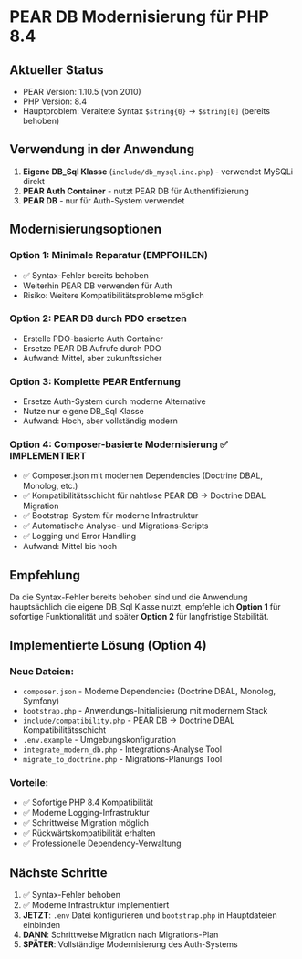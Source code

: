 # PEAR DB Modernisierung für PHP 8.4

## Aktueller Status
- PEAR Version: 1.10.5 (von 2010)
- PHP Version: 8.4
- Hauptproblem: Veraltete Syntax `$string{0}` → `$string[0]` (bereits behoben)

## Verwendung in der Anwendung
1. **Eigene DB_Sql Klasse** (`include/db_mysql.inc.php`) - verwendet MySQLi direkt
2. **PEAR Auth Container** - nutzt PEAR DB für Authentifizierung
3. **PEAR DB** - nur für Auth-System verwendet

## Modernisierungsoptionen

### Option 1: Minimale Reparatur (EMPFOHLEN)
- ✅ Syntax-Fehler bereits behoben
- Weiterhin PEAR DB verwenden für Auth
- Risiko: Weitere Kompatibilitätsprobleme möglich

### Option 2: PEAR DB durch PDO ersetzen
- Erstelle PDO-basierte Auth Container
- Ersetze PEAR DB Aufrufe durch PDO
- Aufwand: Mittel, aber zukunftssicher

### Option 3: Komplette PEAR Entfernung
- Ersetze Auth-System durch moderne Alternative
- Nutze nur eigene DB_Sql Klasse
- Aufwand: Hoch, aber vollständig modern

### Option 4: Composer-basierte Modernisierung ✅ IMPLEMENTIERT
- ✅ Composer.json mit modernen Dependencies (Doctrine DBAL, Monolog, etc.)
- ✅ Kompatibilitätsschicht für nahtlose PEAR DB → Doctrine DBAL Migration
- ✅ Bootstrap-System für moderne Infrastruktur
- ✅ Automatische Analyse- und Migrations-Scripts
- ✅ Logging und Error Handling
- Aufwand: Mittel bis hoch

## Empfehlung
Da die Syntax-Fehler bereits behoben sind und die Anwendung hauptsächlich die eigene DB_Sql Klasse nutzt, empfehle ich **Option 1** für sofortige Funktionalität und später **Option 2** für langfristige Stabilität.

## Implementierte Lösung (Option 4)

### Neue Dateien:
- `composer.json` - Moderne Dependencies (Doctrine DBAL, Monolog, Symfony)
- `bootstrap.php` - Anwendungs-Initialisierung mit modernem Stack
- `include/compatibility.php` - PEAR DB → Doctrine DBAL Kompatibilitätsschicht
- `.env.example` - Umgebungskonfiguration
- `integrate_modern_db.php` - Integrations-Analyse Tool
- `migrate_to_doctrine.php` - Migrations-Planungs Tool

### Vorteile:
- ✅ Sofortige PHP 8.4 Kompatibilität
- ✅ Moderne Logging-Infrastruktur
- ✅ Schrittweise Migration möglich
- ✅ Rückwärtskompatibilität erhalten
- ✅ Professionelle Dependency-Verwaltung

## Nächste Schritte
1. ✅ Syntax-Fehler behoben
2. ✅ Moderne Infrastruktur implementiert
3. **JETZT**: `.env` Datei konfigurieren und `bootstrap.php` in Hauptdateien einbinden
4. **DANN**: Schrittweise Migration nach Migrations-Plan
5. **SPÄTER**: Vollständige Modernisierung des Auth-Systems
